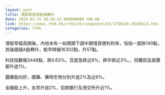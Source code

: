 ```yaml
---
layout: post
title: 港股跌逾百點後轉升
date: 2024-01-15 10:28:52.000000000 +08:00
link: https://news.rthk.hk/rthk/ch/component/k2/1736249-20240115.htm
categories: rthk
---
```


港股窄幅高開後，內地未有一如預期下調中期借貸便利利率，恒指一度跌140點，其後跟隨A股轉升，較早時報16302點，升57點。

科技指數報3448點，跌0.63%。百度急跌近8%，舜宇跌近3%。，但騰訊及美團都升逾1%。

醫藥股向好，國藥、藥明生物分別升逾2%及近6%。

金融股上升，友邦升逾2%，招商銀行及港交所升近1%。
